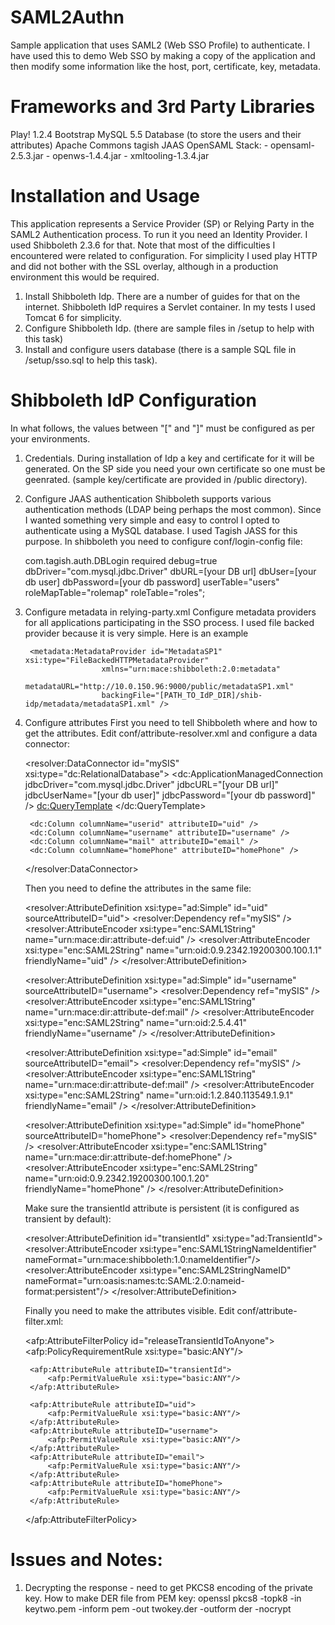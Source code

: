 SAML2Authn
==========

Sample application that uses SAML2 (Web SSO Profile) to authenticate. 
I have used this to demo Web SSO by making a copy of the application and then modify some information 
like the host, port, certificate, key, metadata. 

Frameworks and 3rd Party Libraries
==================================
Play! 1.2.4
Bootstrap
MySQL 5.5 Database (to store the users and their attributes)
Apache Commons
tagish JAAS
OpenSAML Stack:
    - opensaml-2.5.3.jar
    - openws-1.4.4.jar
    - xmltooling-1.3.4.jar

Installation and Usage
======================
This application represents a Service Provider (SP) or Relying Party in the SAML2 Authentication process. 
To run it you need an Identity Provider. I used Shibboleth 2.3.6 for that. Note that most of the difficulties 
I encountered were related to configuration.
For simplicity I used play HTTP and did not bother with the SSL overlay, although in a production environment 
this would be required.

1. Install Shibboleth Idp. There are a number of guides for that on the internet. 
   Shibboleth IdP requires a Servlet container. In my tests I used Tomcat 6 for simplicity.
2. Configure Shibboleth Idp. (there are sample files in /setup to help with this task)
3. Install and configure users database (there is a sample SQL file in /setup/sso.sql to help this task).

Shibboleth IdP Configuration
============================
In what follows, the values between "[" and "]" must be configured as per your environments.

1. Credentials.
    During installation of Idp a key and certificate for it will be generated. On the SP side you need your 
    own certificate so one must be geenrated. (sample key/certificate are provided in /public directory).
2. Configure JAAS authentication
    Shibboleth supports various authentication methods (LDAP being perhaps the most common). Since I wanted 
    something very simple and easy to control I opted to authenticate using a MySQL database. I used Tagish 
    JASS for this purpose. In shibboleth you need to configure conf/login-config file:
    
    com.tagish.auth.DBLogin required debug=true 
    dbDriver="com.mysql.jdbc.Driver" 
    dbURL=[your DB url] 
    dbUser=[your db user]
    dbPassword=[your db password]
    userTable="users" 
    roleMapTable="rolemap" 
    roleTable="roles";
     
3. Configure metadata in relying-party.xml
    Configure metadata providers for all applications participating in the SSO process. I used file backed provider
    because it is very simple. Here is an example
    
        <metadata:MetadataProvider id="MetadataSP1" xsi:type="FileBackedHTTPMetadataProvider" 
                        xmlns="urn:mace:shibboleth:2.0:metadata"
                        metadataURL="http://10.0.150.96:9000/public/metadataSP1.xml"
                        backingFile="[PATH_TO_IdP_DIR]/shib-idp/metadata/metadataSP1.xml" />

4. Configure attributes
    First you need to tell Shibboleth where and how to get the attributes. Edit conf/attribute-resolver.xml 
    and configure a data connector:
    
    <resolver:DataConnector id="mySIS" xsi:type="dc:RelationalDatabase">
        <dc:ApplicationManagedConnection jdbcDriver="com.mysql.jdbc.Driver"
                                         jdbcURL="[your DB url]" 
                                         jdbcUserName="[your db user]" 
                                         jdbcPassword="[your db password]" />
        <dc:QueryTemplate>
            <![CDATA[
                SELECT * FROM users WHERE username = '$requestContext.principalName'
            ]]>
        </dc:QueryTemplate>

        <dc:Column columnName="userid" attributeID="uid" />
        <dc:Column columnName="username" attributeID="username" />
        <dc:Column columnName="mail" attributeID="email" />
        <dc:Column columnName="homePhone" attributeID="homePhone" />
    </resolver:DataConnector>
     
    Then you need to define the attributes in the same file:

    <resolver:AttributeDefinition xsi:type="ad:Simple" id="uid" sourceAttributeID="uid">
        <resolver:Dependency ref="mySIS" />
        <resolver:AttributeEncoder xsi:type="enc:SAML1String" name="urn:mace:dir:attribute-def:uid" />
        <resolver:AttributeEncoder xsi:type="enc:SAML2String" name="urn:oid:0.9.2342.19200300.100.1.1" 
            friendlyName="uid" />
    </resolver:AttributeDefinition>

    <resolver:AttributeDefinition xsi:type="ad:Simple" id="username" sourceAttributeID="username">
        <resolver:Dependency ref="mySIS" />
        <resolver:AttributeEncoder xsi:type="enc:SAML1String" name="urn:mace:dir:attribute-def:mail" />
        <resolver:AttributeEncoder xsi:type="enc:SAML2String" name="urn:oid:2.5.4.41" 
            friendlyName="username" />
    </resolver:AttributeDefinition>

    <resolver:AttributeDefinition xsi:type="ad:Simple" id="email" sourceAttributeID="email">
        <resolver:Dependency ref="mySIS" />
        <resolver:AttributeEncoder xsi:type="enc:SAML1String" name="urn:mace:dir:attribute-def:mail" />
        <resolver:AttributeEncoder xsi:type="enc:SAML2String" name="urn:oid:1.2.840.113549.1.9.1" 
            friendlyName="email" /> 
        <!-- nameFormat="urn:oasis:names:tc:SAML:2.0:nameid-format:persistent" -->
    </resolver:AttributeDefinition>

    <resolver:AttributeDefinition xsi:type="ad:Simple" id="homePhone" sourceAttributeID="homePhone">
        <resolver:Dependency ref="mySIS" />
        <resolver:AttributeEncoder xsi:type="enc:SAML1String" name="urn:mace:dir:attribute-def:homePhone" />
        <resolver:AttributeEncoder xsi:type="enc:SAML2String" name="urn:oid:0.9.2342.19200300.100.1.20" 
            friendlyName="homePhone" />
    </resolver:AttributeDefinition>
    
    Make sure the transientId attribute is persistent (it is configured as transient by default):
    
    <resolver:AttributeDefinition id="transientId" xsi:type="ad:TransientId">
        <resolver:AttributeEncoder xsi:type="enc:SAML1StringNameIdentifier" nameFormat="urn:mace:shibboleth:1.0:nameIdentifier"/>
        <resolver:AttributeEncoder xsi:type="enc:SAML2StringNameID" nameFormat="urn:oasis:names:tc:SAML:2.0:nameid-format:persistent"/>
    </resolver:AttributeDefinition>

    Finally you need to make the attributes visible. Edit conf/attribute-filter.xml:

    <afp:AttributeFilterPolicy id="releaseTransientIdToAnyone">
        <afp:PolicyRequirementRule xsi:type="basic:ANY"/>

        <afp:AttributeRule attributeID="transientId">
            <afp:PermitValueRule xsi:type="basic:ANY"/>
        </afp:AttributeRule>

        <afp:AttributeRule attributeID="uid">
            <afp:PermitValueRule xsi:type="basic:ANY"/>
        </afp:AttributeRule>
        <afp:AttributeRule attributeID="username">
            <afp:PermitValueRule xsi:type="basic:ANY"/>
        </afp:AttributeRule>
        <afp:AttributeRule attributeID="email">
            <afp:PermitValueRule xsi:type="basic:ANY"/>
        </afp:AttributeRule>
        <afp:AttributeRule attributeID="homePhone">
            <afp:PermitValueRule xsi:type="basic:ANY"/>
        </afp:AttributeRule>
    </afp:AttributeFilterPolicy>
    
Issues and Notes:
=================

1. Decrypting the response - need to get PKCS8 encoding of the private key.
How to make DER file from PEM key:
openssl pkcs8 -topk8 -in keytwo.pem -inform pem -out twokey.der -outform der -nocrypt
 
 